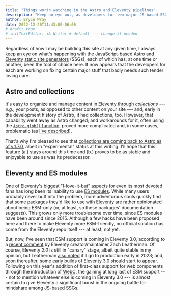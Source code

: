 ```yaml
---
title: "Things worth watching in the Astro and Eleventy pipelines"
description: "Keep an eye out, as developers for two major JS-based SSGs work actively to resolve shortcomings."
author: Bryce Wray
date: 2022-12-20T11:43:00-06:00
# draft: true
# initTextEditor: iA Writer # default --- change if needed
---
```


Regardless of how I may be building this site at any given time, I always keep an eye on what's happening with the JavaScript-based [Astro](https://astro.build) and [Eleventy](https://11ty.dev) [static site generators](https://jamstack.org/generators) (SSGs), each of which has, at one time or another, been the tool of choice here. It now appears that the developers for each are working on fixing certain major stuff that badly needs such tender loving care.

<!--excerpt-->

## Astro and collections

It's easy to organize and manage content in Eleventy through [*collections*](https://www.11ty.dev/docs/collections/) --- *e.g.*, your posts, as opposed to other content on your site --- and, early in the development history of Astro, it had collections, too. However, that capability went away as Astro changed; and workarounds for it, often using the [`Astro.glob()` function](https://docs.astro.build/en/reference/api-reference/#astroglob), proved more complicated and, in some cases, problematic (as [I've described](/posts/2022/10/accepting-reality-astro/)).

That's why I'm pleased to see that [collections are coming back to Astro as of v.1.7.0](https://docs.astro.build/en/guides/content-collections/), albeit in "experimental" status at this writing. I'll hope that this feature (a.) stays around this time and (b.) proves to be as stable and enjoyable to use as was its predecessor.

## Eleventy and ES modules

One of Eleventy's biggest "I-love-it-but" aspects for even its most devoted fans has long been its inability to use [ES modules](https://hacks.mozilla.org/2018/03/es-modules-a-cartoon-deep-dive/). While many users probably never butt into the problem, more adventurous souls quickly find that some packages they'd like to use with Eleventy are rather opinionated about being ESM-only (or, at least, so these packages' documentation suggests). This grows only more troublesome over time, since ES modules have been around since 2015. Although a few hacks have been proposed here and there to make Eleventy more ESM-friendly, no official solution has come from the Eleventy repo itself --- at least, not yet.

But, now, I've seen that ESM support is coming in Eleventy 3.0, according to a
[recent comment](https://github.com/11ty/eleventy/pull/2575#issuecomment-1339684878) by Eleventy creator/maintainer Zach Leatherman. Of course, Eleventy *2.0* is still in "canary" stage, albeit quite stable in my opinion, but Leatherman [also noted](https://github.com/11ty/eleventy/issues/2675#issuecomment-1338239010) it'll go to production early in 2023; and, soon thereafter, some early builds of Eleventy 3.0 should start to appear. Following on this year's addition of first-class support for web components through the introduction of [WebC](https://www.11ty.dev/docs/languages/webc/), the gaining at long last of ESM support --- not to mention whatever else is coming in Eleventy 3.0 --- is almost certain to give Eleventy a significant boost in the ongoing battle for mindshare among JS-based SSGs.
